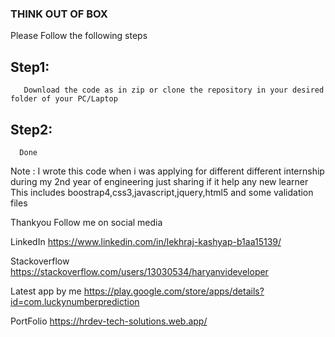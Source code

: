 ### THINK OUT OF BOX

Please Follow the following steps 

## Step1: 
       Download the code as in zip or clone the repository in your desired folder of your PC/Laptop

## Step2: 

      Done

Note : I wrote this code when i was applying for different different internship during my 2nd year of engineering just sharing if it help any new learner
This includes boostrap4,css3,javascript,jquery,html5 and some validation files


Thankyou
Follow me on social media

LinkedIn
https://www.linkedin.com/in/lekhraj-kashyap-b1aa15139/

Stackoverflow 
https://stackoverflow.com/users/13030534/haryanvideveloper

Latest app by me 
https://play.google.com/store/apps/details?id=com.luckynumberprediction

PortFolio
https://hrdev-tech-solutions.web.app/       
